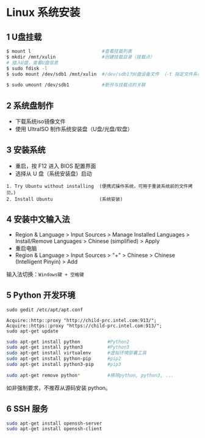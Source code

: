 # Linux 系统安装

## 1 U盘挂载

``` bash
$ mount l                          #查看挂载列表
$ mkdir /mnt/xulin                 #创建挂载目录（挂载点）
# 插入U盘，查看U盘信息
$ sudo fdisk -l
$ sudo mount /dev/sdb1 /mnt/xulin  #/dev/sdb1为U盘设备文件 （-t 指定文件系统类型，可不指定）
```
``` bash
$ sudo umount /dev/sdb1            #断开与挂载点的关联
```


## 2 系统盘制作

- 下载系统iso镜像文件
- 使用 UltraISO 制作系统安装盘（U盘/光盘/软盘）


## 3 安装系统

- 重启，按 F12 进入 BIOS 配置界面
- 选择从 U 盘（系统安装盘）启动

```
1. Try Ubuntu without installing  (便携式操作系统，可用于重装系统前的文件拷贝。)
2. Install Ubuntu                 (系统安装)
```


## 4 安装中文输入法

- Region & Language > Input Sources > Manage Installed Languages > Install/Remove Languages > Chinese (simplified) > Apply
- 重启电脑
- Region & Language > Input Sources > "+" > Chinese > Chinese (Intelligent Pinyin) > Add

输入法切换：``Windows键 + 空格键``


## 5 Python 开发环境

``sudo gedit /etc/apt/apt.conf``
```
Acquire::http::proxy "http://child-prc.intel.com:913/";
Acquire::https::proxy "https://child-prc.intel.com:913/";
sudo apt-get update
```

``` bash
sudo apt-get install python          #Python2                
sudo apt-get install python3         #Python3
sudo apt-get install virtualenv      #虚拟环境部署工具
sudo apt-get install python-pip      #pip2
sudo apt-get install python3-pip     #pip3
```
``` bash
sudo apt-get remove python*          #移除python, python3, ...
```
如非强制要求，不推荐从源码安装 python。


## 6 SSH 服务

``` bash
sudo apt-get install openssh-server
sudo apt-get install openssh-client
```
